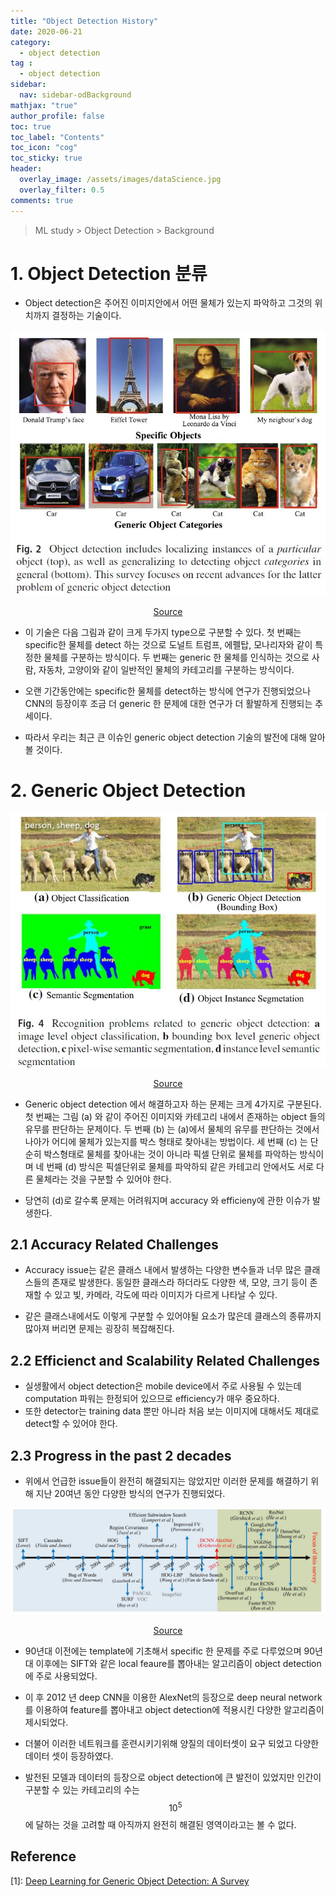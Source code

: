 ```yaml
---
title: "Object Detection History"
date: 2020-06-21
category:
  - object detection
tag :
  - object detection
sidebar:
  nav: sidebar-odBackground
mathjax: "true"
author_profile: false
toc: true
toc_label: "Contents"
toc_icon: "cog"
toc_sticky: true
header:
  overlay_image: /assets/images/dataScience.jpg
  overlay_filter: 0.5
comments: true
---
```

<script type="text/javascript" 
src="https://cdn.mathjax.org/mathjax/latest/MathJax.js?config=TeX-AMS_HTML">
</script>

> ML study > Object Detection > Background

# 1. Object Detection 분류
- Object detection은 주어진 이미지안에서 어떤 물체가 있는지 파악하고 그것의 위치까지 결정하는 기술이다.

<!--p.1 The goal of object detection is
to determine whether there are any instances of objects from
given categories (such as humans, cars, bicycles, dogs or
cats) in an image and, if present, to return the spatial location
and extent of each object instance -->
 

<!--
![Image Alt 텍스트](/assets/images/od/survey02.jpg)
*<center>fdfasdf</center>*
-->

<center><img src="/assets/images/od/survey02.jpg" ></center>

[<center>Source</center>](https://doi.org/10.1007/s11263-019-01247-4)

- 이 기술은 다음 그림과 같이 크게 두가지 type으로 구분할 수 있다. 첫 번째는 specific한 물체를 detect 하는 것으로 도널트 트럼프, 에펠탑, 모나리자와 같이 특정한 물체를 구분하는 방식이다. 두 번째는 generic 한 물체를 인식하는 것으로 사람, 자동차, 고양이와 같이 일반적인 물체의 카테고리를 구분하는 방식이다. 

- 오랜 기간동안에는 specific한 물체를 detect하는 방식에 연구가 진행되었으나 CNN의 등장이후 조금 더 generic 한 문제에 대한 연구가 더 활발하게 진행되는 추세이다.

- 따라서 우리는 최근 큰 이슈인 generic object detection 기술의 발전에 대해 알아볼 것이다.


# 2. Generic Object Detection
<center><img src="/assets/images/od/survey04.jpg" ></center>

[<center>Source</center>](https://doi.org/10.1007/s11263-019-01247-4)

- Generic object detection 에서 해결하고자 하는 문제는 크게 4가지로 구분된다. 첫 번째는 그림 (a) 와 같이 주어진 이미지와 카테고리 내에서 존재하는 object 들의 유무를 판단하는 문제이다. 두 번째 (b) 는 (a)에서 물체의 유무를 판단하는 것에서 나아가 어디에 물체가 있는지를 박스 형태로 찾아내는 방법이다. 세 번째 (c) 는 단순히 박스형태로 물체를 찾아내는 것이 아니라 픽셀 단위로 물체를 파악하는 방식이며 네 번째 (d) 방식은 픽셀단위로 물체를 파악하되 같은 카테고리 안에서도 서로 다른 물체라는 것을 구분할 수 있어야 한다.
 
- 당연히 (d)로 갈수록 문제는 어려워지며 accuracy 와 efficieny에 관한 이슈가 발생한다.

## 2.1 Accuracy Related Challenges
- Accuracy issue는 같은 클래스 내에서 발생하는 다양한 변수들과 너무 많은 클래스들의 존재로 발생한다. 동일한 클래스라 하더라도 다양한 색, 모양, 크기 등이 존재할 수 있고 빛, 카메라, 각도에 따라 이미지가 다르게 나타날 수 있다.

- 같은 클래스내에서도 이렇게 구분할 수 있어야될 요소가 많은데 클래스의 종류까지 많아져 버리면 문제는 굉장히 복잡해진다.

## 2.2 Efficienct and Scalability Related Challenges

- 실생활에서 object detection은 mobile device에서 주로 사용될 수 있는데 computation 파워는 한정되어 있으므로 efficiency가 매우 중요하다.
- 또한 detector는 training data 뿐만 아니라 처음 보는 이미지에 대해서도 제대로 detect할 수 있어야 한다.

## 2.3 Progress in the past 2 decades

- 위에서 언급한 issue들이 완전히 해결되지는 않았지만 이러한 문제를 해결하기 위해 지난 20여년 동안 다양한 방식의 연구가 진행되었다.

<center><img src="/assets/images/od/survey07.jpg" ></center>

[<center>Source</center>](https://doi.org/10.1007/s11263-019-01247-4)

- 90년대 이전에는 template에 기초해서 specific 한 문제를 주로 다루었으며 90년대 이후에는 SIFT와 같은 local feaure를 뽑아내는 알고리즘이 object detection에 주로 사용되었다. 

- 이 후 2012 년 deep CNN을 이용한 AlexNet의 등장으로 deep neural network를 이용하여 feature를 뽑아내고 object detection에 적용시킨 다양한 알고리즘이 제시되었다.

- 더불어 이러한 네트워크를 훈련시키기위해 양질의 데이터셋이 요구 되었고 다양한 데이터 셋이 등장하였다.

- 발전된 모델과 데이터의 등장으로 object detection에 큰 발전이 있었지만 인간이 구분할 수 있는 카테고리의 수는 $$10^5$$ 에 달하는 것을 고려할 때 아직까지 완전히 해결된 영역이라고는 볼 수 없다.





## Reference
\[1]: [Deep Learning for Generic Object Detection: A Survey](https://doi.org/10.1007/s11263-019-01247-4)



<br><br>
